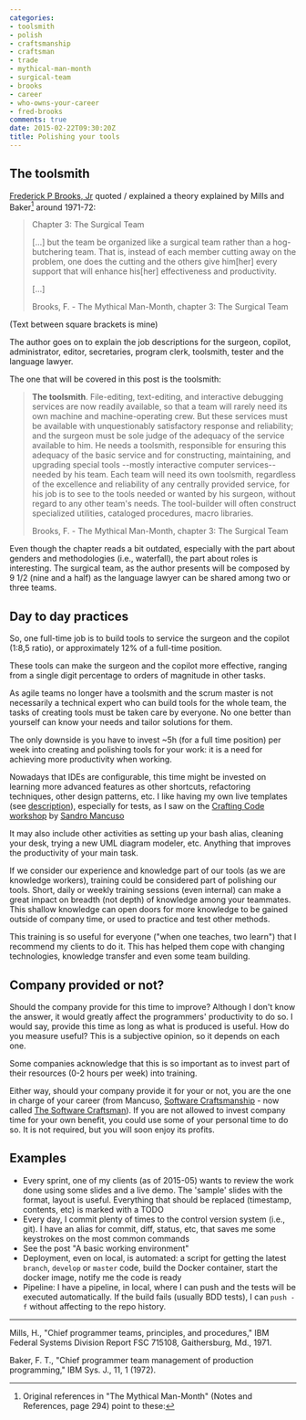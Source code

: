 ```yaml
---
categories:
- toolsmith
- polish
- craftsmanship
- craftsman
- trade
- mythical-man-month
- surgical-team
- brooks
- career
- who-owns-your-career
- fred-brooks
comments: true
date: 2015-02-22T09:30:20Z
title: Polishing your tools
---
```


## The toolsmith

[Frederick P Brooks, Jr][fred-brooks] quoted / explained a theory explained by Mills and Baker[^1] around 1971-72:

> Chapter 3: The Surgical Team 
>
> [...] but the team be organized like a surgical team rather than a hog-butchering team. That is, instead of each member cutting away on the problem, one does the cutting and the others give him[her] every support that will enhance his[her] effectiveness and productivity.
>
> [...]
>
> <quote> Brooks, F. - The Mythical Man-Month, chapter 3: The Surgical Team </quote>

(Text between square brackets is mine)

The author goes on to explain the job descriptions for the surgeon, copilot, administrator, editor, secretaries, program clerk, toolsmith, tester and the language lawyer.

The one that will be covered in this post is the toolsmith:

> **The toolsmith**. File-editing, text-editing, and interactive debugging services are now readily available, so that a team will rarely need its own machine and machine-operating crew. But these services must be available with unquestionably satisfactory response and reliability; and the surgeon must be sole judge of the adequacy of the service available to him. He needs a toolsmith, responsible for ensuring this adequacy of the basic service and for constructing, maintaining, and upgrading special tools --mostly interactive computer services-- needed by his team. Each team will need its own toolsmith, regardless of the excellence and reliability of any centrally provided service, for his job is to see to the tools needed or wanted by his surgeon, without regard to any other team's needs. The tool-builder will often construct specialized utilities, cataloged procedures, macro libraries.
>
> <quote> Brooks, F. - The Mythical Man-Month, chapter 3: The Surgical Team </quote>

Even though the chapter reads a bit outdated, especially with the part about genders and methodologies (i.e., waterfall), the part about roles is interesting. The surgical team, as the author presents will be composed by 9 1/2 (nine and a half) as the language lawyer can be shared among two or three teams.

## Day to day practices

So, one full-time job is to build tools to service the surgeon and the copilot (1:8,5 ratio), or approximately 12% of a full-time position.

These tools can make the surgeon and the copilot more effective, ranging from a single digit percentage to orders of magnitude in other tasks.

As agile teams no longer have a toolsmith and the scrum master is not necessarily a technical expert who can build tools for the whole team, the tasks of creating tools must be taken care by everyone. No one better than yourself can know your needs and tailor solutions for them.

The only downside is you have to invest ~5h (for a full time position) per week into creating and polishing tools for your work: it is a need for achieving more productivity when working.

Nowadays that IDEs are configurable, this time might be invested on learning more advanced features as other shortcuts, refactoring techniques, other design patterns, etc. I like having my own live templates (see [description][live-templates]), especially for tests, as I saw on the [Crafting Code workshop][crafting-code] by [Sandro Mancuso][mancuso]

<!--
TODO: Add link to Sandro Mancuso's experience report, when I write it
-->

It may also include other activities as setting up your bash alias, cleaning your desk, trying a new UML diagram modeler, etc. Anything that improves the productivity of your main task.

If we consider our experience and knowledge part of our tools (as we are knowledge workers), training could be considered part of polishing our tools. Short, daily or weekly training sessions (even internal) can make a great impact on breadth (not depth) of knowledge among your teammates. This shallow knowledge can open doors for more knowledge to be gained outside of company time, or used to practice and test other methods.

This training is so useful for everyone ("when one teaches, two learn") that I recommend my clients to do it. This has helped them cope with changing technologies, knowledge transfer and even some team building.

## Company provided or not?

Should the company provide for this time to improve? Although I don't know the answer, it would greatly affect the programmers' productivity to do so. I would say, provide this time as long as what is produced is useful. How do you measure useful? This is a subjective opinion, so it depends on each one.

Some companies acknowledge that this is so important as to invest part of their resources (0-2 hours per week) into training.

Either way, should your company provide it for your or not, you are the one in charge of your career (from Mancuso, [Software Craftsmanship][socra] - now called [The Software Craftsman][software-craftsman]). If you are not allowed to invest company time for your own benefit, you could use some of your personal time to do so. It is not required, but you will soon enjoy its profits.

## Examples

  * Every sprint, one of my clients (as of 2015-05) wants to review the work done using some slides and a live demo. The 'sample' slides with the format, layout is useful. Everything that should be replaced (timestamp, contents, etc) is marked with a TODO
  * Every day, I commit plenty of times to the control version system (i.e., git). I have an alias for commit, diff, status, etc, that saves me some keystrokes on the most common commands
  * See the post "A basic working environment"
  * Deployment, even on local, is automated: a script for getting the latest ``branch``, ``develop`` or ``master`` code, build the Docker container, start the docker image, notify me the code is ready
  * Pipeline: I have a pipeline, in local, where I can push and the tests will be executed automatically. If the build fails (usually BDD tests), I can ``push -f`` without affecting to the repo history. 

----


[^1]: Original references in "The Mythical Man-Month" (Notes and References, page 294) point to these:

Mills, H., "Chief programmer teams, principles, and procedures," IBM Federal Systems Division Report FSC 715108, Gaithersburg, Md., 1971.

Baker, F. T., "Chief programmer team management of production programming," IBM Sys. J., 11, 1 (1972).


[mancuso]: https://twitter.com/sandromancuso
[crafting-code]: https://skillsmatter.com/courses/503-sandro-mancuso-s-crafting-code-course#programme
[live-templates]: https://www.jetbrains.com/idea/help/creating-and-editing-live-templates.html#d1333587e219
[fred-brooks]: http://en.wikipedia.org/wiki/Fred_Brooks
[socra]: https://leanpub.com/socra
[software-craftsman]: http://www.amazon.co.uk/Software-Craftsman-Professionalism-Pragmatism-Robert/dp/0134052501/ref=sr_1_1?ie=UTF8&qid=1416521895&sr=8-1&keywords=the+software+craftsman

